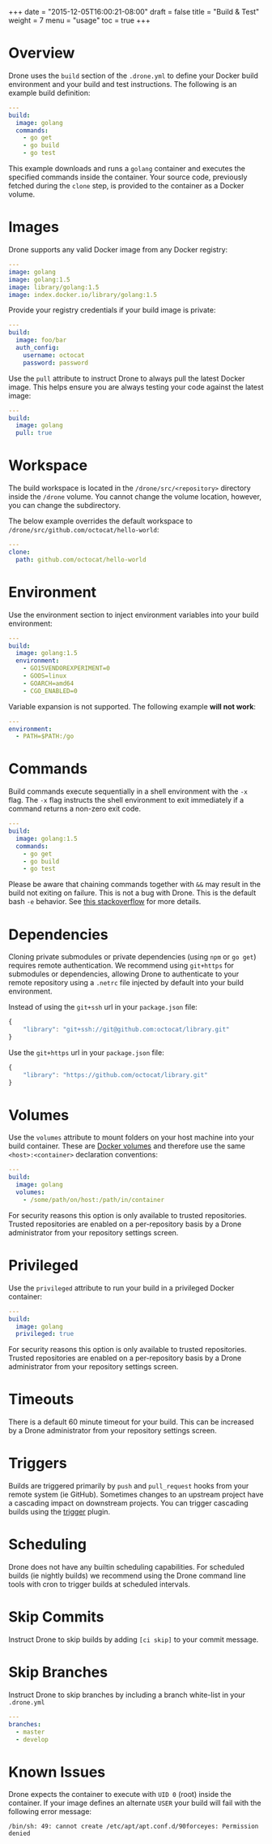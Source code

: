 +++
date = "2015-12-05T16:00:21-08:00"
draft = false
title = "Build & Test"
weight = 7
menu = "usage"
toc = true
+++

# Overview

Drone uses the `build` section of the `.drone.yml` to define your Docker build environment and your build and test instructions. The following is an example build definition:

```yaml
---
build:
  image: golang
  commands:
    - go get
    - go build
    - go test
```

This example downloads and runs a `golang` container and executes the specified commands inside the container. Your source code, previously fetched during the `clone` step, is provided to the container as a Docker volume.

# Images

Drone supports any valid Docker image from any Docker registry:

```yaml
---
image: golang
image: golang:1.5
image: library/golang:1.5
image: index.docker.io/library/golang:1.5
```

Provide your registry credentials if your build image is private:

```yaml
---
build:
  image: foo/bar
  auth_config:
    username: octocat
    password: password
```

Use the `pull` attribute to instruct Drone to always pull the latest Docker image. This helps ensure you are always testing your code against the latest image:

```yaml
---
build:
  image: golang
  pull: true
```

# Workspace

The build workspace is located in the `/drone/src/<repository>` directory inside the `/drone` volume. You cannot change the volume location, however, you can change the subdirectory.

The below example overrides the default workspace to `/drone/src/github.com/octocat/hello-world`:

```yaml
---
clone:
  path: github.com/octocat/hello-world
```

# Environment

Use the environment section to inject environment variables into your build environment:

```yaml
---
build:
  image: golang:1.5
  environment:
    - GO15VENDOREXPERIMENT=0
    - GOOS=linux
    - GOARCH=amd64
    - CGO_ENABLED=0
```

Variable expansion is not supported. The following example __will not work__:

```yaml
---
environment:
  - PATH=$PATH:/go
```

# Commands

Build commands execute sequentially in a shell environment with the `-x` flag. The `-x` flag instructs the shell environment to exit immediately if a command returns a non-zero exit code.

```yaml
---
build:
  image: golang:1.5
  commands:
    - go get
    - go build
    - go test
```

Please be aware that chaining commands together with `&&` may result in the build not exiting on failure. This is not a bug with Drone. This is the default bash `-e` behavior. See [this stackoverflow](http://stackoverflow.com/questions/25794905/why-does-set-e-true-false-true-not-exit#25795239) for more details.

# Dependencies

Cloning private submodules or private dependencies (using `npm` or `go get`) requires remote authentication. We recommend using `git+https` for submodules or dependencies, allowing Drone to authenticate to your remote repository using a `.netrc` file injected by default into your build environment.

Instead of using the `git+ssh` url in your `package.json` file:

```js
{
    "library": "git+ssh://git@github.com:octocat/library.git"
}
```

Use the `git+https` url in your `package.json` file:

```js
{
    "library": "https://github.com/octocat/library.git"
}
```

# Volumes

Use the `volumes` attribute to mount folders on your host machine into your build container. These are [Docker volumes](https://docs.docker.com/engine/userguide/dockervolumes/) and therefore use the same `<host>:<container>` declaration conventions:

```yaml
---
build:
  image: golang
  volumes:
    - /some/path/on/host:/path/in/container
```

For security reasons this option is only available to trusted repositories. Trusted repositories are enabled on a per-repository basis by a Drone administrator from your repository settings screen.

# Privileged

Use the `privileged` attribute to run your build in a privileged Docker container:

```yaml
---
build:
  image: golang
  privileged: true
```

For security reasons this option is only available to trusted repositories. Trusted repositories are enabled on a per-repository basis by a Drone administrator from your repository settings screen.

# Timeouts

There is a default 60 minute timeout for your build. This can be increased by a Drone administrator from your repository settings screen.

# Triggers

Builds are triggered primarily by `push` and `pull_request` hooks from your remote system (ie GitHub). Sometimes changes to an upstream project have a cascading impact on downstream projects. You can trigger cascading builds using the [trigger](#) plugin.

# Scheduling

Drone does not have any builtin scheduling capabilities. For scheduled builds (ie nightly builds) we recommend using the Drone command line tools with cron to trigger builds at scheduled intervals.

# Skip Commits

Instruct Drone to skip builds by adding `[ci skip]` to your commit message.

# Skip Branches

Instruct Drone to skip branches by including a branch white-list in your `.drone.yml`

```yaml
---
branches:
  - master
  - develop
```

# Known Issues

Drone expects the container to execute with `UID 0` (root) inside the container. If your image defines an alternate `USER` your build will fail with the following error message:

```
/bin/sh: 49: cannot create /etc/apt/apt.conf.d/90forceyes: Permission denied
```
